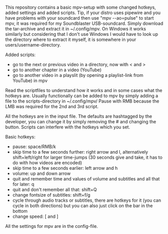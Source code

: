 This repository contains a basic mpv-setup with some changed hotkeys, added settings and added scripts. Tip, if your distro uses pipewire and you have problems with your soundcard then use "mpv --ao=pulse" to start mpv, it was required for my Soundblaster USB-soundcard.
Simply download the tar-archive and extract it in ~/.config/mpv. On Windows it works similarly but considering that I don't use Windows I would have to look up the directory where to extract it myself, it is somewhere in your users/username-directory. 

Added scripts: 
- go to the next or previous video in a directory, now with < and > 
- go to another chapter in a video (YouTube)
- go to another video in a playslit (by opening a playlist-link from YouTube) in mpv

Read the scriptfiles to understand how it works and in some cases what the hotkeys are. Usually functionally can be added to mpv by simply adding a file to the scripts-directory in ~/.config/mpv/
Pause with RMB because the LMB was required for the 2nd and 3rd script. 


All the hotkeys are in the input file. The defaults are hashtagged by the developer, you can change it by simply removing the # and changing the button. Scripts can interfere with the hotkeys which you set. 

Basic hotkeys: 
- pause: space/RMB/k
- skip time to a few seconds further: right arrow and l, alternatively shift+left/right for larger time-jumps (30 seconds give and take, it has to do with how videos are encoded)
- skip time to a few seconds earlier: left arrow and h
- volume: up and down arrow
- quit and remember time and values of volume and subtitles and all that for later: q
- quit and don't remember all that: shift+Q
- change fontsize of subtitles: shift+f/g
- cycle through audio tracks or subtitles, there are hotkeys for it (you can cycle in both directions) but you can also just click on the bar in the bottom 
- change speed: [ and ]

All the settings for mpv are in the config-file. 
